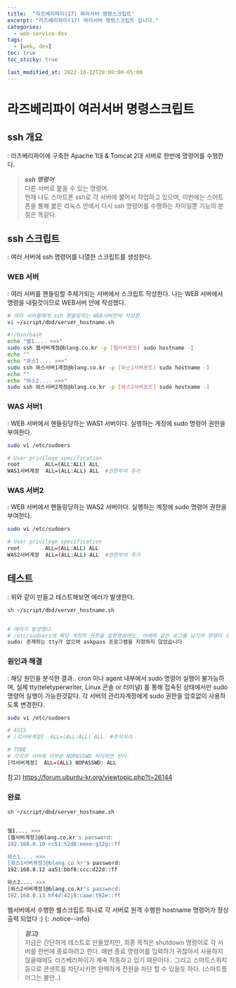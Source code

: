 ```yaml
---
title:  "라즈베리파이(17) 여러서버 명령스크립트"
excerpt: "라즈베리파이(17) 여러서버 명령스크립트 입니다."
categories:
  - web-service-dev
tags:
  - [web, dev]
toc: true
toc_sticky: true

last_modified_at: 2022-10-12T20:00:00-05:00
---
```


# 라즈베리파이 여러서버 명령스크립트
## ssh 개요
  : 라즈베리파이에 구축한 Apache 1대 & Tomcat 2대 서버로 한번에 명령어를 수행한다.

> ***ssh 명령어***  
> 다른 서버로 붙을 수 있는 명령어.  
> 현재 나도 스마트폰 ssh로 각 서버에 붙어서 작업하고 있으며, 이번에는 스마트폰을 통해 붙은 리눅스 안에서 다시 ssh 명령어를 수행하는 차이일뿐 기능의 본질은 똑같다. 


## ssh 스크립트
  : 여러 서버에 ssh 명령어를 나열한 스크립트를 생성한다.

### WEB 서버
  : 여러 서버를 핸들링할 주체가되는 서버에서 스크립트 작성한다. 나는 WEB 서버에서 명령을 내릴것이므로 WEB서버 안에 작성했다.

  ```bash
  # 여러 서버들에게 ssh 핸들링하는 WEB서버안에 작성함.
  vi ~/script/dbd/server_hostname.sh
  
  #!/bin/bash
  echo "웹1.... >>>"  
  sudo ssh 웹서버계정@blang.co.kr -p [웹서버포트] sudo hostname -I  
  echo ""
  echo "와스1.... >>>"  
  sudo ssh 와스서버1계정@blang.co.kr -p [와스1서버포트] sudo hostname -I  
  echo ""
  echo "와스2.... >>>"  
  sudo ssh 와스서버2계정@blang.co.kr -p [와스2서버포트] sudo hostname -I  

  ```

### WAS 서버1
  : WEB 서버에서 핸들링당하는 WAS1 서버이다. 실행하는 계정에 sudo 명령어 권한을 부여한다.

  ```bash
  sudo vi /etc/sudoers

  # User privilege specification
  root        ALL=(ALL:ALL) ALL
  WAS1서버계정  ALL=(ALL:ALL) ALL  #권한부여 추가

  ```

### WAS 서버2
  : WEB 서버에서 핸들링당하는 WAS2 서버이다. 실행하는 계정에 sudo 명령어 권한을 부여한다.

  ```bash
  sudo vi /etc/sudoers

  # User privilege specification
  root        ALL=(ALL:ALL) ALL
  WAS2서버계정  ALL=(ALL:ALL) ALL  #권한부여 추가

  ```

## 테스트
  : 위와 같이 만들고 테스트해보면 에러가 발생한다.
  
  ```bash
  sh ~/script/dbd/server_hostname.sh
  

  # 에러가 발생했다.
  # /etc/sudoers에 해당 계정의 권한을 설정했음에도, 아래와 같은 로그를 남기며 명령어 수행을 실패하는 경우가 있다.
  sudo: 존재하는 tty가 없으며 askpass 프로그램을 지정하지 않았습니다

  ```

### 원인과 해결  
  : 해당 원인을 분석한 결과.. cron 이나 agent 내부에서 sudo 명령어 실행이 불가능하며, 실제 tty(teletyperwriter, Linux 콘솔 or 터미널) 를 통해 접속된 상태에서만 sudo 명령어 실행이 가능한것같다. 각 서버의 관리자계정에게 sudo 권한을 암호없이 사용하도록 변경한다.  

  ```bash
  sudo vi /etc/sudoers  

  # ASIS
  # [각서버계정]  ALL=(ALL:ALL) ALL  #주석처리
  
  # TOBE
  # 각각의 서버에 이부분 NOPASSWD 처리하면 된다.
  [각서버계정]  ALL=(ALL) NOPASSWD: ALL 

  ```

참고) https://forum.ubuntu-kr.org/viewtopic.php?t=26144

### 완료

```bash
sh ~/script/dbd/server_hostname.sh


웹1.... >>>
[웹서버계정]@blang.co.kr's password:
192.168.0.10 cc51:52d8:eeee:g12g::ff

와스1.... >>>
[와스1서버계정]@blang.co.kr's password:
192.168.0.12 aa51:bbf8:ccc:d22d::ff

와스2.... >>>
[와스2서버계정]@blang.co.kr's password:
192.168.0.13 hf4d:42j8:caae:t92e::ff

```

웹서버에서 수행한 쉘스크립트 하나로 각 서버로 원격 수행한 hostname 명령어가 정상출력 되었다 :)
{: .notice--info}

> ***참고)***  
> 지금은 간단하게 테스트로 만들었지만, 최종 목적은 
> shutdown 명령어로 각 서버를 한번에 종료하려고 한다. 
> 매번 종료 명령어를 입력하기 귀찮아서 사용하지 않을때에도 라즈베리파이가 계속 작동하고 있기 때문이다..
> 그리고 스마트스위치 등으로 콘센트를 차단시키면 완벽하게 전원을 차단 할 수 있을듯 하다. (스마트플러그는 불안..)
